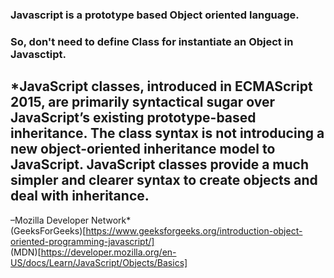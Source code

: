 ### Javascript is a prototype based Object oriented language.  
### So, don't need to define Class for instantiate an Object in Javasctipt.  

*JavaScript classes, introduced in ECMAScript 2015, are primarily syntactical sugar over JavaScript’s existing prototype-based inheritance. The class syntax is not introducing a new object-oriented inheritance model to JavaScript. JavaScript classes provide a much simpler and clearer syntax to create objects and deal with inheritance. 
---- 
–Mozilla Developer Network*  
(GeeksForGeeks)[https://www.geeksforgeeks.org/introduction-object-oriented-programming-javascript/]  
(MDN)[https://developer.mozilla.org/en-US/docs/Learn/JavaScript/Objects/Basics]

